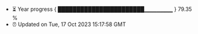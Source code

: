 - ⏳ Year progress { ███████████████████████▁▁▁▁▁▁▁ } 79.35 %
- ⏰ Updated on Tue, 17 Oct 2023 15:17:58 GMT


